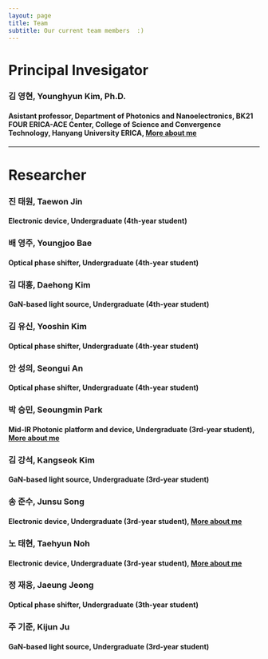 ```yaml
---
layout: page
title: Team
subtitle: Our current team members  :)
---
```


# Principal Invesigator
### 김 영현, Younghyun Kim, Ph.D.
#### Asistant professor, Department of Photonics and Nanoelectronics, BK21 FOUR ERICA-ACE Center, College of Science and Convergence Technology, Hanyang University ERICA, [More about me](https://yh2424.github.io/people/younghyunkim) 

<!--- 
| ![image](https://user-images.githubusercontent.com/32427749/127579757-95fe1d97-7820-4485-acfe-42483abd727e.png) | 김영현, Younghyun Kim, Ph.D. |
--->

---
# Researcher
### 진 태원, Taewon Jin
#### Electronic device, Undergraduate (4th-year student)

### 배 영주, Youngjoo Bae
#### Optical phase shifter, Undergraduate (4th-year student)

### 김 대홍, Daehong Kim
#### GaN-based light source, Undergraduate (4th-year student)

### 김 유신, Yooshin Kim
#### Optical phase shifter, Undergraduate (4th-year student)

### 안 성의, Seongui An
#### Optical phase shifter, Undergraduate (4th-year student)

### 박 승민, Seoungmin Park
#### Mid-IR Photonic platform and device, Undergraduate (3rd-year student), [More about me](https://yh2424.github.io/people/seoungminpark)

### 김 강석, Kangseok Kim 
#### GaN-based light source, Undergraduate (3rd-year student)

### 송 준수, Junsu Song
#### Electronic device, Undergraduate (3rd-year student), [More about me](https://yh2424.github.io/people/songjunsu)  

### 노 태현, Taehyun Noh
#### Electronic device, Undergraduate (3rd-year student), [More about me](https://yh2424.github.io/people/NoTH)  

### 정 재웅, Jaeung Jeong
#### Optical phase shifter, Undergraduate (3th-year student) 

### 주 기준, Kijun Ju
#### GaN-based light source, Undergraduate (3rd-year student)
